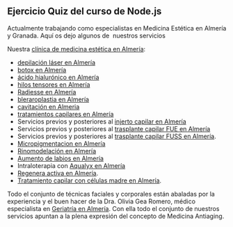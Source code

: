 

<h2>Ejercicio Quiz del curso de Node.js </h2>

<p>Actualmente trabajando como especialistas en Medicina Est&eacute;tica&nbsp;en Almer&iacute;a y Granada. Aqu&iacute; os dejo algunos de &nbsp;nuestros servicios</p>

<p>Nuestra <a href="https://vigea.es/en/web/centro/almeria">cl&iacute;nica de medicina est&eacute;tica en Almer&iacute;a</a>:</p>

<ul>
	<li><a href="https://vigea.es/es/web/tratamiento/depilacion-diodo">depilaci&oacute;n&nbsp;l&aacute;ser en Almer&iacute;a</a></li>
	<li><a href="https://vigea.es/es/web/tratamiento/toxina-botulinica-botox">botox en Almer&iacute;a</a></li>
	<li><a href="https://vigea.es/es/web/tratamiento/acido-hialuronico">&aacute;cido hialur&oacute;nico en Almer&iacute;a</a></li>
	<li><a href="https://vigea.es/es/web/tratamiento/hilos-tensores">hilos tensores en Almer&iacute;a</a></li>
	<li><a href="https://vigea.es/es/web/tratamiento/hidroxiapatita-calcica">Radiesse&nbsp;en Almer&iacute;a</a></li>
	<li><a href="https://vigea.es/es/web/tratamiento/blefaroplastia-quimica">bleraroplastia&nbsp;en Almer&iacute;a</a></li>
	<li><a href="https://vigea.es/es/web/tratamiento/cavitacion-y-presoterapia">cavitaci&oacute;n en Almeria</a></li>
	<li><a href="https://vigea.es/en/web/tratamiento/tratamientos-capilares">tratamientos capilares en Almer&iacute;a</a></li>
	<li>Servicios previos y posteriores al <a href="https://vigea.es/en/web/tratamiento/trasplante-capilar">injerto capilar en Almer&iacute;a</a></li>
	<li>Servicios previos y posteriores al <a href="https://vigea.es/en/web/tratamiento/tecnica-fue-de-injerto-capilar">trasplante capilar FUE en Almer&iacute;a</a></li>
	<li>Servicios previos y posteriores al <a href="https://vigea.es/en/web/tratamiento/tecnica-fuss-de-injerto-capilar">trasplante capilar FUSS en Almer&iacute;a</a>.</li>
	<li><a href="https://vigea.es/en/web/tratamiento/micropigmentacion-capilar">Micropigmentacion en Almer&iacute;a</a></li>
	<li><a href="https://vigea.es/en/web/tratamiento/rinomodelacion">Rinomodelaci&oacute;n en Almer&iacute;a</a></li>
	<li><a href="https://vigea.es/en/web/tratamiento/relleno-de-labios">Aumento de labios en Almer&iacute;a</a></li>
	<li>Intraloterapia con <a href="https://vigea.es/en/web/tratamiento/aqualyx">Aqualyx en Almer&iacute;a</a></li>
	<li><a href="https://vigea.es/es/web/tratamiento/microinjertos-bioregenerativos-en-granada-y-almeria">Regenera activa en Almería</a>.</li>
	<li><a href="https://vigea.es/es/web/tratamiento/microinjertos-bioregenerativos-en-granada-y-almeria">Tratamiento capilar con células madre en Almería</a>.</li>
</ul>

<p>Todo el conjunto de t&eacute;cnicas faciales y corporales est&aacute;n abaladas por la experiencia y el buen hacer de la Dra. Olivia Gea Romero, m&eacute;dico especialista en <a href="http://doctoragea.es/">Geriatr&iacute;a en Almer&iacute;a</a>. Con ella todo el conjunto de nuestros servicios apuntan a la plena expresi&oacute;n del concepto de Medicina Antiaging.</p>


